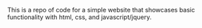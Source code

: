 This is a repo of code for a simple website that showcases basic functionality with html, css, and javascript/jquery.
